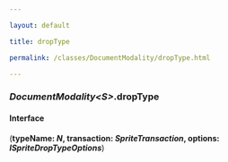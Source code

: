 ```yaml
---

layout: default

title: dropType

permalink: /classes/DocumentModality/dropType.html

---
```


### _DocumentModality&lt;S&gt;_.dropType

#### Interface

(**typeName: *N*, transaction: *SpriteTransaction*, options: *ISpriteDropTypeOptions***)

